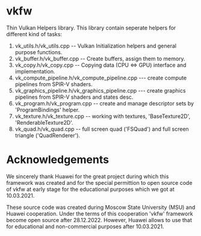 # vkfw
Thin Vulkan Helpers library. This library contain seperate helpers for different kind of tasks:

1. vk_utils.h/vk_utils.cpp -- Vulkan Initialization helpers and general purpose functions.
2. vk_buffer.h/vk_buffer.cpp -- Create buffers, assign them to memory.
3. vk_copy.h/vk_copy.cpp -- Copying data (CPU <=> GPU) interface and implementation.
4. vk_compute_pipeline.h/vk_compute_pipeline.cpp --- create compute pipelines from SPIR-V shaders.
5. vk_graphics_pipeline.h/vk_graphics_pipeline.cpp --- create graphics pipelines from SPIR-V shaders and states desc.
6. vk_program.h/vk_program.cpp -- create and manage descriptor sets by 'ProgramBindings' helper.
7. vk_texture.h/vk_texture.cpp -- working with textures, 'BaseTexture2D', 'RenderableTexture2D'.
8. vk_quad.h/vk_quad.cpp -- full screen quad ('FSQuad') and full screen triangle ('QuadRenderer').

# Acknowledgements

We sincerely thank Huawei for the great project during which this framework was created and for the special permittion to open source code of vkfw at early stage for the educational purposes which we got at 10.03.2021.

These source code was created during Moscow State University (MSU) and Huawei cooperation.
Under the terms of this cooperation 'vkfw' framework become open source after 28.12.2022.
However, Huawei allows to use that for educational and non-commercial purposes after 10.03.2021.
